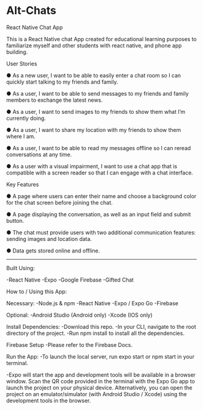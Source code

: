 # Alt-Chats
React Native Chat App

This is a React Native chat App created for educational learning purposes to familiarize myself and other students with react native, and phone app building.

User Stories

● As a new user, I want to be able to easily enter a chat room so I can quickly start talking to my
friends and family.

● As a user, I want to be able to send messages to my friends and family members to exchange
the latest news.

● As a user, I want to send images to my friends to show them what I’m currently doing.

● As a user, I want to share my location with my friends to show them where I am.

● As a user, I want to be able to read my messages offline so I can reread conversations at any
time.

● As a user with a visual impairment, I want to use a chat app that is compatible with a screen
reader so that I can engage with a chat interface.



Key Features

● A page where users can enter their name and choose a background color for the chat screen
before joining the chat.

● A page displaying the conversation, as well as an input field and submit button.

● The chat must provide users with two additional communication features: sending images
and location data.

● Data gets stored online and offline.

------------------------------------------------------------------------------

Built Using:

-React Native
-Expo
-Google Firebase
-Gifted Chat


How to / Using this App:

Necessary:
-Node.js & npm
-React Native
-Expo / Expo Go
-Firebase


Optional:
-Android Studio (Android only)
-Xcode (IOS only)


Install Dependencies:
-Download this repo.
-In your CLI, navigate to the root directory of the project.
-Run npm install to install all the dependencies.

Firebase Setup
-Please refer to the Firebase Docs.

Run the App:
-To launch the local server, run expo start or npm start in your terminal.

-Expo will start the app and development tools will be available in a browser window. Scan the QR code provided in the terminal with the Expo Go app to launch the project on your physical device. Alternatively, you can open the project on an emulator/simulator (with Android Studio / Xcode) using the development tools in the browser.
